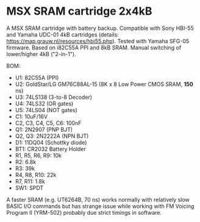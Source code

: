 # MSX SRAM cartridge 2x4kB

A MSX SRAM cartridge with battery backup. Compatible with Sony HBI-55 and Yamaha UDC-01 4kB cartridges (details: https://map.grauw.nl/resources/hbi55.php). Tested with Yamaha SFG-05 firmware. Based on i82C55A PPI and 8kB SRAM. Manual switching of lower/higher 4kB ("2-in-1").

BOM:
- U1: 82C55A (PPI)
- U2: GoldStar/LG GM76C88AL-15 (8K x 8 Low Power CMOS SRAM, **150** ns)
- U3: 74LS138 (3-to-8 Decoder)
- U4: 74LS32 (OR gates)
- U5: 74LS04 (NOT gates)
- C1: 10uF/16V
- C2, C3, C4, C5, C6: 100nF
- Q1: 2N2907 (PNP BJT)
- Q2, Q3: 2N2222A (NPN BJT)
- D1: 11DQ04 (Schottky diode)
- BT1: CR2032 Battery Holder
- R1, R5, R6, R9: 10k
- R2: 6.8k
- R3: 39k
- R4, R8, R10: 22k
- R7, R11: 1.8k
- SW1: SPDT
  
A faster SRAM (e.g. UT6264B, 70 ns) works normally with relatively slow BASIC I/O commands but has strange issue while working with FM Voicing Program II (YRM-502) probably due strict timings in software.
